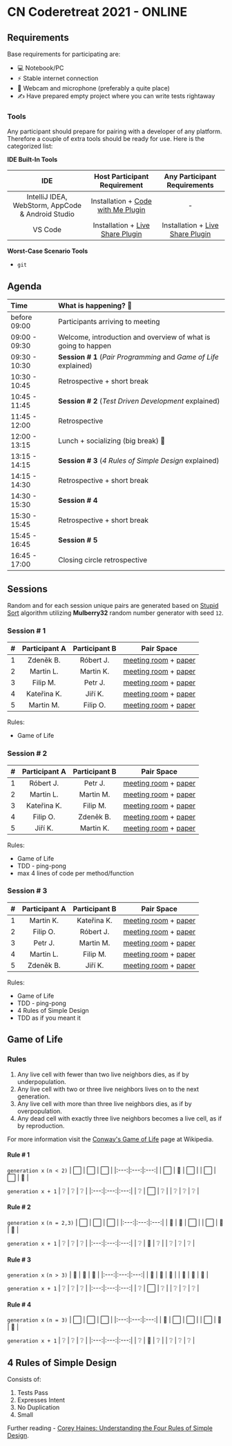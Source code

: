 # CN Coderetreat 2021 - ONLINE

## Requirements

Base requirements for participating are:

- 💻 Notebook/PC
- ⚡ Stable internet connection
- 🎥 Webcam and microphone (preferably a quite place)
- ✍️ Have prepared empty project where you can write tests rightaway

### Tools

Any participant should prepare for pairing with a developer of any platform. Therefore a couple of extra tools should be ready for use. Here is the categorized list:

**IDE Built-In Tools**

| IDE | Host Participant Requirement | Any Participant Requirements |
|:---:|:----:|:-----:|
|IntelliJ IDEA, WebStorm, AppCode & Android Studio | Installation + [Code with Me Plugin](https://plugins.jetbrains.com/plugin/14896-code-with-me) | - |
| VS Code | Installation + [Live Share Plugin](https://marketplace.visualstudio.com/items?itemName=MS-vsliveshare.vsliveshare) | Installation + [Live Share Plugin](https://marketplace.visualstudio.com/items?itemName=MS-vsliveshare.vsliveshare) |

**Worst-Case Scenario Tools**

- `git`

## Agenda

| Time          | What is happening? 🤔 | 
|:--------------|:----------------------|
| before 09:00  | Participants arriving to meeting |
| 09:00 - 09:30 | Welcome, introduction and overview of what is going to happen |
| 09:30 - 10:30 | **Session # 1** (_Pair Programming_ and _Game of Life_ explained) |
| 10:30 - 10:45 | Retrospective + short break |
| 10:45 - 11:45 | **Session # 2** (_Test Driven Development_ explained)|
| 11:45 - 12:00 | Retrospective |
| 12:00 - 13:15 | Lunch + socializing (big break) 🍕 |
| 13:15 - 14:15 | **Session # 3** (_4 Rules of Simple Design_ explained) |
| 14:15 - 14:30 | Retrospective + short break |
| 14:30 - 15:30 | **Session # 4** |
| 15:30 - 15:45 | Retrospective + short break |
| 15:45 - 16:45 | **Session # 5** |
| 16:45 - 17:00 | Closing circle retrospective |

## Sessions

Random and for each session unique pairs are generated based on [Stupid Sort](https://en.wikipedia.org/wiki/Stupid_sort) algorithm utilizing **Mulberry32** random number generator with seed `12`.


### Session # 1

|       #       | Participant A | Participant B | Pair Space |
| :-----------: | :-----------: |:-------------:| :---------:|
| 1 | Zdeněk B. | Róbert J. | [meeting room](https://hangouts.google.com/call/Z4bgiI56eIARj9BGypxyACEI?no_rd) + [paper](https://onthesamepage.online/CN-CODERETREAT-2021-1-0-1639469600536) |
| 2 | Martin L. | Martin K. | [meeting room](https://hangouts.google.com/call/Z7StD6iLyPMNMn3GNl24ACEI?no_rd) + [paper](https://onthesamepage.online/CN-CODERETREAT-2021-1-1-1639469600536) |
| 3 | Filip M. | Petr J. | [meeting room](https://hangouts.google.com/call/Sby41nQmIvpfRpQEektWACEI?no_rd) + [paper](https://onthesamepage.online/CN-CODERETREAT-2021-1-2-1639469600536) |
| 4 | Kateřina K. | Jiří K. | [meeting room](https://hangouts.google.com/call/O33OXx57WIobEoYi_61EACEI?no_rd) + [paper](https://onthesamepage.online/CN-CODERETREAT-2021-1-3-1639469600536) |
| 5 | Martin M. | Filip O. | [meeting room](https://hangouts.google.com/call/EEW2cquAKJMB0Jb788emACEI?no_rd) + [paper](https://onthesamepage.online/CN-CODERETREAT-2021-1-4-1639469600536) |

Rules:

- Game of Life

### Session # 2

|       #       | Participant A | Participant B | Pair Space |
| :-----------: | :-----------: |:-------------:| :---------:|
| 1 | Róbert J. | Petr J. | [meeting room](https://hangouts.google.com/call/Z4bgiI56eIARj9BGypxyACEI?no_rd) + [paper](https://onthesamepage.online/CN-CODERETREAT-2021-2-0-1639469600536) |
| 2 | Martin L. | Martin M. | [meeting room](https://hangouts.google.com/call/Z7StD6iLyPMNMn3GNl24ACEI?no_rd) + [paper](https://onthesamepage.online/CN-CODERETREAT-2021-2-1-1639469600536) |
| 3 | Kateřina K. | Filip M. | [meeting room](https://hangouts.google.com/call/Sby41nQmIvpfRpQEektWACEI?no_rd) + [paper](https://onthesamepage.online/CN-CODERETREAT-2021-2-2-1639469600536) |
| 4 | Filip O. | Zdeněk B. | [meeting room](https://hangouts.google.com/call/O33OXx57WIobEoYi_61EACEI?no_rd) + [paper](https://onthesamepage.online/CN-CODERETREAT-2021-2-3-1639469600536) |
| 5 | Jiří K. | Martin K. | [meeting room](https://hangouts.google.com/call/EEW2cquAKJMB0Jb788emACEI?no_rd) + [paper](https://onthesamepage.online/CN-CODERETREAT-2021-2-4-1639469600536) |

Rules:

- Game of Life
- TDD - ping-pong
- max 4 lines of code per method/function

### Session # 3

|       #       | Participant A | Participant B | Pair Space |
| :-----------: | :-----------: |:-------------:| :---------:|
| 1 | Martin K. | Kateřina K. | [meeting room](https://hangouts.google.com/call/Z4bgiI56eIARj9BGypxyACEI?no_rd) + [paper](https://onthesamepage.online/CN-CODERETREAT-2021-3-0-1639469600537) |
| 2 | Filip O. | Róbert J. | [meeting room](https://hangouts.google.com/call/Z7StD6iLyPMNMn3GNl24ACEI?no_rd) + [paper](https://onthesamepage.online/CN-CODERETREAT-2021-3-1-1639469600537) |
| 3 | Petr J. | Martin M. | [meeting room](https://hangouts.google.com/call/Sby41nQmIvpfRpQEektWACEI?no_rd) + [paper](https://onthesamepage.online/CN-CODERETREAT-2021-3-2-1639469600537) |
| 4 | Martin L. | Filip M. | [meeting room](https://hangouts.google.com/call/O33OXx57WIobEoYi_61EACEI?no_rd) + [paper](https://onthesamepage.online/CN-CODERETREAT-2021-3-3-1639469600537) |
| 5 | Zdeněk B. | Jiří K. | [meeting room](https://hangouts.google.com/call/EEW2cquAKJMB0Jb788emACEI?no_rd) + [paper](https://onthesamepage.online/CN-CODERETREAT-2021-3-4-1639469600537) |

Rules:

- Game of Life
- TDD - ping-pong
- 4 Rules of Simple Design
- TDD as if you meant it

## Game of Life

### Rules

1. Any live cell with fewer than two live neighbors dies, as if by underpopulation.
2. Any live cell with two or three live neighbors lives on to the next generation.
3. Any live cell with more than three live neighbors dies, as if by overpopulation.
4. Any dead cell with exactly three live neighbors becomes a live cell, as if by reproduction.

For more information visit the [Conway's Game of Life](https://en.wikipedia.org/wiki/Conway%27s_Game_of_Life) page at Wikipedia.

#### Rule # 1

`generation x` `(n < 2)`
| ⬜ | ⬜ | ⬜ |
|:---:|:---:|:---:|
| ⬜ | 🦠 | ⬜ |
| ⬜ | ⬜ | 🦠 |

`generation x + 1`
| ❔ | ❔ | ❔ |
|:---:|:---:|:---:|
| ❔ | ⬜ | ❔ |
| ❔ | ❔ | ❔ |

#### Rule # 2

`generation x` `(n = 2,3)`
| ⬜ | ⬜ | ⬜ |
|:---:|:---:|:---:|
| 🦠 | 🦠 | ⬜ |
| ⬜ | 🦠 | 🦠 |

`generation x + 1`
| ❔ | ❔ | ❔ |
|:---:|:---:|:---:|
| ❔ | 🦠 | ❔ |
| ❔ | ❔ | ❔ |

#### Rule # 3

`generation x` `(n > 3)`
| 🦠 | 🦠 | 🦠 |
|:---:|:---:|:---:|
| 🦠 | 🦠 | 🦠 |
| 🦠 | 🦠 | 🦠 |

`generation x + 1`
| ❔ | ❔ | ❔ |
|:---:|:---:|:---:|
| ❔ | ⬜ | ❔ |
| ❔ | ❔ | ❔ |


#### Rule # 4

`generation x` `(n = 3)`
| ⬜ | ⬜ | ⬜ |
|:---:|:---:|:---:|
| 🦠 | ⬜ | ⬜ |
| ⬜ | 🦠 | 🦠 |

`generation x + 1`
| ❔ | ❔ | ❔ |
|:---:|:---:|:---:|
| ❔ | 🦠 | ❔ |
| ❔ | ❔ | ❔ |

## 4 Rules of Simple Design

Consists of:

1. Tests Pass
2. Expresses Intent
3. No Duplication
4. Small

Further reading - [Corey Haines: Understanding the Four Rules of Simple Design](https://leanpub.com/4rulesofsimpledesign).